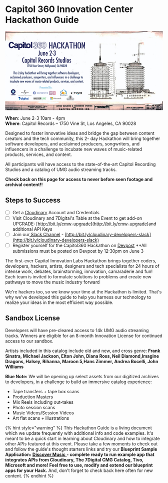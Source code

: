 # Capitol 360 Innovation Center Hackathon Guide

![](.gitbook/assets/eventbritehackathonwhackfest.jpg)

**When**: June 2-3  10am - 4pm  
**Where**: Capitol Records – 1750 Vine St, Los Angeles, CA 90028

Designed to foster innovative ideas and bridge the gap between content creators and the tech community, this 2- day Hackathon will bring together software developers, and acclaimed producers, songwriters, and influencers in a challenge to incubate new waves of music-related products, services, and content.

All participants will have access to the state-of-the-art Capitol Recording Studios and a catalog of UMG audio streaming tracks.

**Check back on this page for access to never before seen footage and archival content!!**

## Steps to Success

* [ ] Get a [Cloudinary](https://cloudinary.com/signup?utm_source=CMW&utm_medium=Gitbook&utm_campaign=Evangelism&utm_term=Hackathon-Guide&utm_content=Signup_CMW) Account and Credentials
* [ ] Visit Cloudinary and 7Digital's Table at the Event to get add-on UPGRADE: [http://bit.ly/cmw-upgrade](http://bit.ly/cmw-upgrade)​ and additional API Keys
* [ ] Join our[ Slack Channel](https://join.slack.com/t/cloudinarydevelopers/shared_invite/enQtMzcyODQ3NTMxMzAxLWIwNzlmZTQxMjNhYmZhOGNmNWY3NjExMGU1M2RmODAzOWIzMTY4YjhkOWQ2YzE0ZGIwNWM2NDk1ZTE5ZTdhOWU) - [http://bit.ly/cloudinary-developers-slack](http://bit.ly/cloudinary-developers-slack)
* [ ] Register yourself for the Capitol360 Hackathon on [Devpost](https://capitol360-hackathon-6634.devpost.com/) \*\*All submissions must be posted on Devpost by 12:30pm on June 3

The first-ever Capitol Innovation Labs Hackathon brings together coders, developers, hackers, artists, designers and tech specialists for 24 hours of intense work, debates, brainstorming, innovation, camaraderie and fun! Each team is invited to formulate solutions to problems and create new pathways to move the music industry forward

We're hackers too, so we know your time at the Hackathon is limited. That's why we've developed this guide to help you harness our technology to realize your ideas in the most efficient way possible.

## Sandbox License

Developers will have pre-cleared access to 14k UMG audio streaming tracks. Winners are eligible for an 8-month Innovation License for continued access to our sandbox. 

Artists included in this catalog include old and new, and cross genre: **Frank Sinatra, Michael Jackson, Elton John, Diana Ross, Neil Diamond,Imagine Dragons, Halsey, Rihanna, Maroon 5,Hans Zimmer, Andrea Bocelli, John Williams**

**Blue Note:** We will be opening up select assets from our digitized archives to developers, in a challenge to build an immersive catalog experience: 

* Tape transfers + tape box scans
* Production Masters
* Mix Reels including out-takes
* Photo session scans
* Music Videos/Session Videos
* Art flat scans + illustrations

{% hint style="warning" %}
This Hackathon Guide is a living document which we update frequently with additional info and code examples. It's meant to be a quick start in learning about Cloudinary and how to integrate other APIs featured at this event. Please take a few moments to check out and follow the guide's thought starters links and try our **Blueprint Sample Application:** [**Discover Music** ](https://cloudinary.gitbook.io/cil-hackathon-guide/blueprints/discover-music) **- complete ready to run example app that integrates APIs from Cloudinary, The 7Digital CMG Catalog, Tivo, Microsoft and more!  Feel free to use, modify and extend our blueprint apps for your Hack.**  And, don't forget to check back here often for new content.
{% endhint %}

